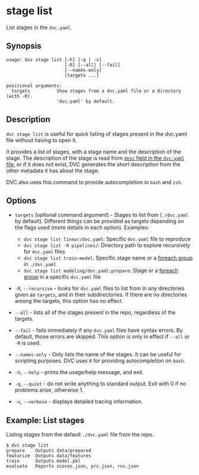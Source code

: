 # stage list

List <abbr>stages</abbr> in the `dvc.yaml`.

## Synopsis

```usage
usage: dvc stage list [-h] [-q | -v]
                      [-R] [--all] [--fail]
                      [--names-only]
                      [targets ...]

positional arguments:
  targets          Show stages from a dvc.yaml file or a directory (with -R).
                   'dvc.yaml' by default.
```

## Description

`dvc stage list` is useful for quick listing of stages present in the dvc.yaml
file without having to open it.

It provides a list of stages, with a stage name and the description of the
stage. The description of the stage is read from
[`desc` field in the `dvc.yaml` file](doc/user-guide/project-structure/pipelines-files#stage-entries),
or if it does not exist, DVC generates the short description from the other
metadata it has about the stage.

DVC also uses this command to provide autocompletion in `bash` and `zsh`.

## Options

- `targets` (optional command argument) - Stages to list from (`./dvc.yaml` by
  default). Different things can be provided as targets depending on the flags
  used (more details in each option). Examples:

  - `dvc stage list linear/dvc.yaml`: Specific `dvc.yaml` file to reproduce
  - `dvc stage list -R pipelines/`: Directory path to explore recursively for
    `dvc.yaml` files
  - `dvc stage list train-model`: Specific stage name or a
    [foreach group](doc/user-guide/project-structure/pipelines-files#foreach-stages)
    in `./dvc.yaml`
  - `dvc stage list modeling/dvc.yaml:prepare`: Stage or a
    [foreach group](doc/user-guide/project-structure/pipelines-files#foreach-stages)
    in a specific `dvc.yaml` file

- `-R`, `--recursive` - looks for `dvc.yaml` files to list from in any
  directories given as `targets`, and in their subdirectories. If there are no
  directories among the targets, this option has no effect.

- `--all` - lists all of the stages present in the repo, regardless of the
  targets.

- `--fail` - fails immediately if any `dvc.yaml` files have syntax errors. By
  default, those errors are skipped. This option is only in effect if `--all` or
  `-R` is used.

- `--names-only` - Only lists the name of the stages. It can be useful for
  scripting purposes. DVC uses it for providing autocompletion on `bash`.

- `-h`, `--help` - prints the usage/help message, and exit.

- `-q`, `--quiet` - do not write anything to standard output. Exit with 0 if no
  problems arise, otherwise 1.

- `-v`, `--verbose` - displays detailed tracing information.

## Example: List stages

Listing stages from the default `./dvc.yaml` file from the repo.

```dvc
$ dvc stage list
prepare    Outputs data/prepared
featurize  Outputs data/features
train      Outputs model.pkl
evaluate   Reports scores.json, prc.json, roc.json
```
